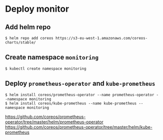 # Deploy monitor

## Add helm repo

```shell
$ helm repo add coreos https://s3-eu-west-1.amazonaws.com/coreos-charts/stable/
```

## Create namespace `monitoring`

```shell
$ kubectl create namespace monitoring
```

## Deploy `prometheus-operator` and `kube-prometheus`

```shell
$ helm install coreos/prometheus-operator --name prometheus-operator --namespace monitoring
$ helm install coreos/kube-prometheus --name kube-prometheus --namespace monitoring
```

https://github.com/coreos/prometheus-operator/tree/master/helm/prometheus-operator
https://github.com/coreos/prometheus-operator/tree/master/helm/kube-prometheus